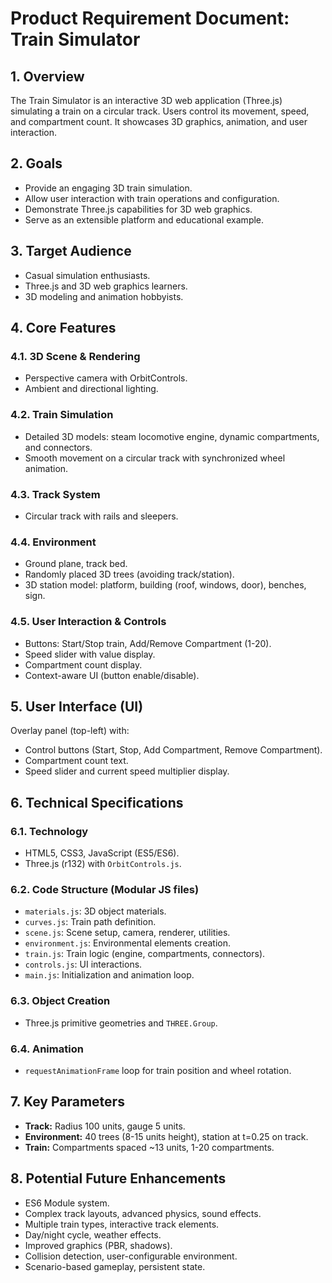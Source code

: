 # Product Requirement Document: Train Simulator

## 1. Overview

The Train Simulator is an interactive 3D web application (Three.js) simulating a train on a circular track. Users control its movement, speed, and compartment count. It showcases 3D graphics, animation, and user interaction.

## 2. Goals

*   Provide an engaging 3D train simulation.
*   Allow user interaction with train operations and configuration.
*   Demonstrate Three.js capabilities for 3D web graphics.
*   Serve as an extensible platform and educational example.

## 3. Target Audience

*   Casual simulation enthusiasts.
*   Three.js and 3D web graphics learners.
*   3D modeling and animation hobbyists.

## 4. Core Features

### 4.1. 3D Scene & Rendering
*   Perspective camera with OrbitControls.
*   Ambient and directional lighting.

### 4.2. Train Simulation
*   Detailed 3D models: steam locomotive engine, dynamic compartments, and connectors.
*   Smooth movement on a circular track with synchronized wheel animation.

### 4.3. Track System
*   Circular track with rails and sleepers.

### 4.4. Environment
*   Ground plane, track bed.
*   Randomly placed 3D trees (avoiding track/station).
*   3D station model: platform, building (roof, windows, door), benches, sign.

### 4.5. User Interaction & Controls
*   Buttons: Start/Stop train, Add/Remove Compartment (1-20).
*   Speed slider with value display.
*   Compartment count display.
*   Context-aware UI (button enable/disable).

## 5. User Interface (UI)

Overlay panel (top-left) with:
*   Control buttons (Start, Stop, Add Compartment, Remove Compartment).
*   Compartment count text.
*   Speed slider and current speed multiplier display.

## 6. Technical Specifications

### 6.1. Technology
*   HTML5, CSS3, JavaScript (ES5/ES6).
*   Three.js (r132) with `OrbitControls.js`.

### 6.2. Code Structure (Modular JS files)
*   `materials.js`: 3D object materials.
*   `curves.js`: Train path definition.
*   `scene.js`: Scene setup, camera, renderer, utilities.
*   `environment.js`: Environmental elements creation.
*   `train.js`: Train logic (engine, compartments, connectors).
*   `controls.js`: UI interactions.
*   `main.js`: Initialization and animation loop.

### 6.3. Object Creation
*   Three.js primitive geometries and `THREE.Group`.

### 6.4. Animation
*   `requestAnimationFrame` loop for train position and wheel rotation.

## 7. Key Parameters

*   **Track:** Radius 100 units, gauge 5 units.
*   **Environment:** 40 trees (8-15 units height), station at t=0.25 on track.
*   **Train:** Compartments spaced ~13 units, 1-20 compartments.

## 8. Potential Future Enhancements

*   ES6 Module system.
*   Complex track layouts, advanced physics, sound effects.
*   Multiple train types, interactive track elements.
*   Day/night cycle, weather effects.
*   Improved graphics (PBR, shadows).
*   Collision detection, user-configurable environment.
*   Scenario-based gameplay, persistent state.
